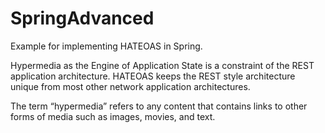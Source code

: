 # SpringAdvanced
Example for implementing HATEOAS in Spring. 

Hypermedia as the Engine of Application State is a constraint of the REST application architecture. HATEOAS keeps the REST style architecture unique from most other network application architectures.

The term “hypermedia” refers to any content that contains links to other forms of media such as images, movies, and text.
